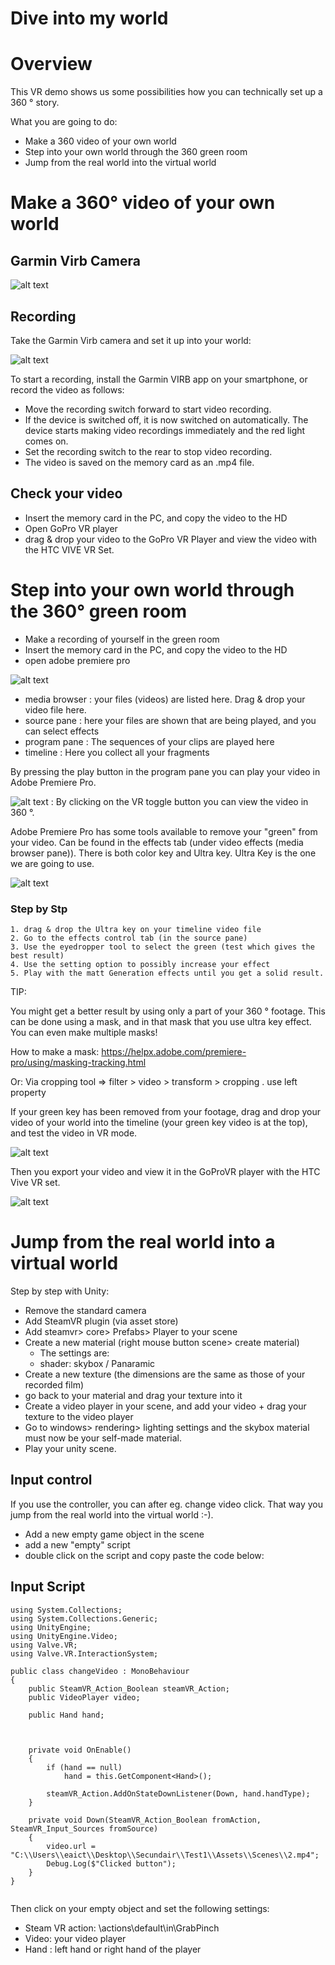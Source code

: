 # Dive into my world

# Overview

This VR demo shows us some possibilities how you can technically set up a 360 ° story.

What you are going to do:
- Make a 360 video of your own world
- Step into your own world through the 360 ​​green room
- Jump from the real world into the virtual world


# Make a 360° video of your own world

## Garmin Virb Camera

![alt text](images/garminvirb.jpg)

## Recording

Take the Garmin Virb camera and set it up into your world:

![alt text](images/garminvirbInWereld.jpg)
  
To start a recording, install the Garmin VIRB app on your smartphone, or record the video as follows:
 
- Move the recording switch forward to start video recording.
- If the device is switched off, it is now switched on automatically. The device starts making video recordings immediately and the red light comes on.
- Set the recording switch to the rear to stop video recording.
- The video is saved on the memory card as an .mp4 file.

## Check your video

- Insert the memory card in the PC, and copy the video to the HD
- Open GoPro VR player
- drag & drop your video to the GoPro VR Player and view the video with the HTC VIVE VR Set.

# Step into your own world through the 360° green room

- Make a recording of yourself in the green room
- Insert the memory card in the PC, and copy the video to the HD
- open adobe premiere pro

![alt text](images/workspacePremiereAanduiding.png)


- media browser	: your files (videos) are listed here. Drag & drop your video file here.
- source pane	: here your files are shown that are being played, and you can select effects
- program pane	: The sequences of your clips are played here
- timeline	: Here you collect all your fragments


By pressing the play button in the program pane you can play your video in Adobe Premiere Pro.

![alt text](images/VRToggle.png) : By clicking on the VR toggle button you can view the video in 360 °.

Adobe Premiere Pro has some tools available to remove your "green" from your video. Can be found in the effects tab (under video effects (media browser pane)). There is both color key and Ultra key. Ultra Key is the one we are going to use.

![alt text](images/keying.jpg)

### Step by Stp
	
	1. drag & drop the Ultra key on your timeline video file
	2. Go to the effects control tab (in the source pane)
	3. Use the eyedropper tool to select the green (test which gives the best result)
	4. Use the setting option to possibly increase your effect
	5. Play with the matt Generation effects until you get a solid result.


TIP:

You might get a better result by using only a part of your 360 ° footage. This can be done using a mask, and in that mask that you use ultra key effect. You can even make multiple masks!

How to make a mask:
https://helpx.adobe.com/premiere-pro/using/masking-tracking.html

Or:
Via cropping tool => filter > video > transform > cropping . use left property

If your green key has been removed from your footage, drag and drop your video of your world into the timeline (your green key video is at the top), and test the video in VR mode.

![alt text](images/premiereTimeline.jpg)

Then you export your video and view it in the GoProVR player with the HTC Vive VR set.

![alt text](images/resultaat.PNG)

# Jump from the real world into a virtual world

Step by step with Unity:

- Remove the standard camera
- Add SteamVR plugin (via asset store)
- Add steamvr> core> Prefabs> Player to your scene
- Create a new material (right mouse button scene> create material)
    * The settings are:
     - shader: skybox / Panaramic
- Create a new texture (the dimensions are the same as those of your recorded film)
- go back to your material and drag your texture into it
- Create a video player in your scene, and add your video + drag your texture to the video player
- Go to windows> rendering> lighting settings and the skybox material must now be your self-made material.
- Play your unity scene.

## Input control

If you use the controller, you can after eg. change video click. That way you jump from the real world into the virtual world :-).

- Add a new empty game object in the scene
- add a new "empty" script
- double click on the script and copy paste the code below:

## Input Script

```
using System.Collections;
using System.Collections.Generic;
using UnityEngine;
using UnityEngine.Video;
using Valve.VR;
using Valve.VR.InteractionSystem;

public class changeVideo : MonoBehaviour
{
    public SteamVR_Action_Boolean steamVR_Action;
    public VideoPlayer video;

    public Hand hand;

  

    private void OnEnable()
    {
        if (hand == null)
            hand = this.GetComponent<Hand>();

        steamVR_Action.AddOnStateDownListener(Down, hand.handType);
    }

    private void Down(SteamVR_Action_Boolean fromAction, SteamVR_Input_Sources fromSource)
    {
        video.url = "C:\\Users\\eaict\\Desktop\\Secundair\\Test1\\Assets\\Scenes\\2.mp4";
        Debug.Log($"Clicked button");
    }
}


```

Then click on your empty object and set the following settings:

- Steam VR action: \actions\default\in\GrabPinch
- Video: your video player
- Hand : left hand or right hand of the player


